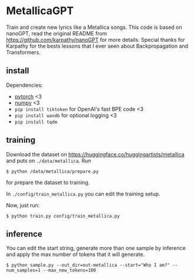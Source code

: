 
# MetallicaGPT

Train and create new lyrics like a Metallica songs.
This code is based on nanoGPT, read the original README from https://github.com/karpathy/nanoGPT for more details.
Special thanks for Karpathy for the bests lessons that I ever seen about Backpropagation and Transformers.

## install

Dependencies:

- [pytorch](https://pytorch.org) <3
- [numpy](https://numpy.org/install/) <3
- `pip install tiktoken` for OpenAI's fast BPE code <3
- `pip install wandb` for optional logging <3
- `pip install tqdm`


## training

Download the dataset on https://huggingface.co/huggingartists/metallica and puts on `./data/metallica`.
Run
```
$ python /data/metallica/prepare.py
```
for prepare the dataset to training. 

In `./config/train_metallica.py` you can edit the training setup. 

Now, just run:
```
$ python train.py config/train_metallica.py
```

## inference

You can edit the start string, generate more than one sample by inference and apply the max number of tokens that it will generate. 
```
$ python sample.py --out_dir=out-metallica --start="Who I am?" --num_samples=1 --max_new_tokens=100
```


